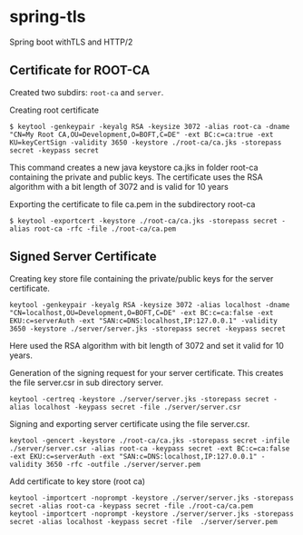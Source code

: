 # spring-tls
Spring boot withTLS and HTTP/2


## Certificate for ROOT-CA
Created two subdirs: `root-ca` and `server`.

Creating root certificate
``` 
$ keytool -genkeypair -keyalg RSA -keysize 3072 -alias root-ca -dname "CN=My Root CA,OU=Development,O=BOFT,C=DE" -ext BC:c=ca:true -ext KU=keyCertSign -validity 3650 -keystore ./root-ca/ca.jks -storepass secret -keypass secret
```
This command creates a new java keystore ca.jks in folder root-ca containing the private and public keys. The certificate uses the RSA algorithm with a bit length of 3072 and is valid for 10 years

Exporting the certificate to file ca.pem in the subdirectory root-ca 
```
$ keytool -exportcert -keystore ./root-ca/ca.jks -storepass secret -alias root-ca -rfc -file ./root-ca/ca.pem
```

## Signed Server Certificate

Creating key store file containing the private/public keys for the server certificate.
```
keytool -genkeypair -keyalg RSA -keysize 3072 -alias localhost -dname "CN=localhost,OU=Development,O=BOFT,C=DE" -ext BC:c=ca:false -ext EKU:c=serverAuth -ext "SAN:c=DNS:localhost,IP:127.0.0.1" -validity 3650 -keystore ./server/server.jks -storepass secret -keypass secret
```
Here used the RSA algorithm with bit length of 3072 and set it valid for 10 years.

Generation of the signing request for your server certificate. This creates the file server.csr in sub directory server.
```
keytool -certreq -keystore ./server/server.jks -storepass secret -alias localhost -keypass secret -file ./server/server.csr
```

Signing and exporting server certificate using the file server.csr.
```
keytool -gencert -keystore ./root-ca/ca.jks -storepass secret -infile ./server/server.csr -alias root-ca -keypass secret -ext BC:c=ca:false -ext EKU:c=serverAuth -ext "SAN:c=DNS:localhost,IP:127.0.0.1" -validity 3650 -rfc -outfile ./server/server.pem
```

Add certificate to key store (root ca)
```
keytool -importcert -noprompt -keystore ./server/server.jks -storepass secret -alias root-ca -keypass secret -file ./root-ca/ca.pem
keytool -importcert -noprompt -keystore ./server/server.jks -storepass secret -alias localhost -keypass secret -file  ./server/server.pem
```

